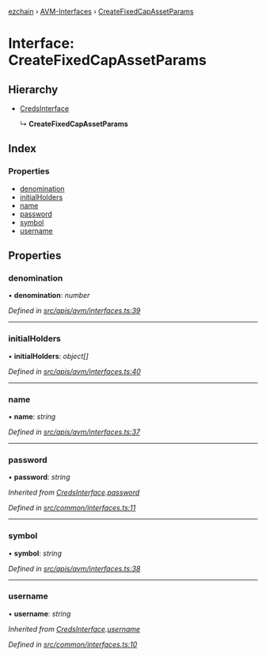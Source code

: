 [ezchain](../README.md) › [AVM-Interfaces](../modules/avm_interfaces.md) › [CreateFixedCapAssetParams](avm_interfaces.createfixedcapassetparams.md)

# Interface: CreateFixedCapAssetParams

## Hierarchy

* [CredsInterface](common_interfaces.credsinterface.md)

  ↳ **CreateFixedCapAssetParams**

## Index

### Properties

* [denomination](avm_interfaces.createfixedcapassetparams.md#denomination)
* [initialHolders](avm_interfaces.createfixedcapassetparams.md#initialholders)
* [name](avm_interfaces.createfixedcapassetparams.md#name)
* [password](avm_interfaces.createfixedcapassetparams.md#password)
* [symbol](avm_interfaces.createfixedcapassetparams.md#symbol)
* [username](avm_interfaces.createfixedcapassetparams.md#username)

## Properties

###  denomination

• **denomination**: *number*

*Defined in [src/apis/avm/interfaces.ts:39](https://github.com/EZChain-core/ezchainjs/blob/5511161/src/apis/avm/interfaces.ts#L39)*

___

###  initialHolders

• **initialHolders**: *object[]*

*Defined in [src/apis/avm/interfaces.ts:40](https://github.com/EZChain-core/ezchainjs/blob/5511161/src/apis/avm/interfaces.ts#L40)*

___

###  name

• **name**: *string*

*Defined in [src/apis/avm/interfaces.ts:37](https://github.com/EZChain-core/ezchainjs/blob/5511161/src/apis/avm/interfaces.ts#L37)*

___

###  password

• **password**: *string*

*Inherited from [CredsInterface](common_interfaces.credsinterface.md).[password](common_interfaces.credsinterface.md#password)*

*Defined in [src/common/interfaces.ts:11](https://github.com/EZChain-core/ezchainjs/blob/5511161/src/common/interfaces.ts#L11)*

___

###  symbol

• **symbol**: *string*

*Defined in [src/apis/avm/interfaces.ts:38](https://github.com/EZChain-core/ezchainjs/blob/5511161/src/apis/avm/interfaces.ts#L38)*

___

###  username

• **username**: *string*

*Inherited from [CredsInterface](common_interfaces.credsinterface.md).[username](common_interfaces.credsinterface.md#username)*

*Defined in [src/common/interfaces.ts:10](https://github.com/EZChain-core/ezchainjs/blob/5511161/src/common/interfaces.ts#L10)*
